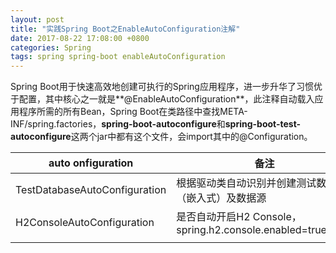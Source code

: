 ```yaml
---
layout: post
title: "实践Spring Boot之EnableAutoConfiguration注解"
date: 2017-08-22 17:08:00 +0800
categories: Spring
tags: spring spring-boot enableAutoConfiguration
---
```


Spring Boot用于快速高效地创建可执行的Spring应用程序，进一步升华了习惯优于配置，其中核心之一就是**@EnableAutoConfiguration**，此注释自动载入应用程序所需的所有Bean，Spring Boot在类路径中查找META-INF/spring.factories，**spring-boot-autoconfigure**和**spring-boot-test-autoconfigure**这两个jar中都有这个文件，会import其中的@Configuration。



| auto onfiguration             | 备注                                       |
| ----------------------------- | ---------------------------------------- |
| TestDatabaseAutoConfiguration | 根据驱动类自动识别并创建测试数据库（嵌入式）及数据源               |
| H2ConsoleAutoConfiguration    | 是否自动开启H2 Console，spring.h2.console.enabled=true/false |
|                               |                                          |

